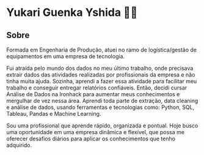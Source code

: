 <h1>Yukari Guenka Yshida 💁‍♀️</h1>

<h2>Sobre</h2>
Formada em Engenharia de Produção, atuei no ramo de logística/gestão de equipamentos em uma empresa de tecnologia.

Fui atraída pelo mundo dos dados no meu último trabalho, onde precisava extrair dados das atividades realizadas por profissionais da empresa e não tinha muita ajuda. Sozinha, aprendi a fazer essa atividade para facilitar meu trabalho e conseguir entregar relatórios confiáveis. Então, decidi cursar Análise de Dados na Ironhack para aumentar meus conhecimentos e mergulhar de vez nessa área. Aprendi toda parte de extração, data cleaning e análise de dados, usando ferramentas e tecnologias como: Python, SQL, Tableau, Pandas e Machine Learning.

Sou uma profissional que aprende rápido, organizada e pontual. Hoje busco uma oportunidade em uma empresa dinâmica e flexível, que possa me oferecer desafios diários para aplicar os conhecimentos que tenho adquirido.
